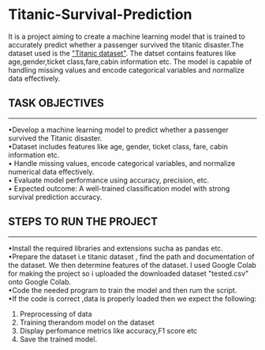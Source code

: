 # Titanic-Survival-Prediction
It is a project aiming to create a machine learning model that is trained to accurately predict whether a passenger survived the titanic disaster.The dataset used is the <a href = "https://www.kaggle.com/datasets/brendan45774/test-file">"Titanic dataset"</a>. 
The datset contains features like age,gender,ticket class,fare,cabin information etc. 
The model is capable of handling missing values and encode categorical variables and normalize data effectively.</br>
<h2>TASK OBJECTIVES</h2><hr>
•Develop a machine learning model to predict whether a passenger survived the Titanic disaster. </br>
•Dataset includes features like age, gender, ticket class, fare, cabin information etc.</br> 
• Handle missing values, encode categorical variables, and normalize numerical data effectively.</br>
• Evaluate model performance using accuracy, precision, etc.</br>
• Expected outcome: A well-trained classification model with strong survival prediction accuracy.</br>
<h2>STEPS TO RUN THE PROJECT</h2><hr>
•Install the required libraries and extensions sucha as pandas etc.</br>
•Prepare the dataset i.e titanic dataset , find the path and documentation of the dataset. We then determine features of the dataset. I used Google Colab for making the project so i uploaded the downloaded dataset "tested.csv" onto Google Colab.</br>
•Code the needed program to train the model and then rum the script.</br>
•If the code is correct ,data is properly loaded then we expect the following:</br>
<ol>
  <li>Preprocessing of data</li>
  <li>Training therandom model on the dataset</li>
  <li>Display perfomance metrics like accuracy,F1 score etc</li>
  <li>Save the trained model.</li>
</ol>


